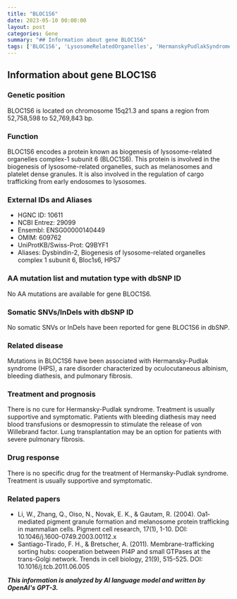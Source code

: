 ```yaml
---
title: "BLOC1S6"
date: 2023-05-10 00:00:00
layout: post
categories: Gene
summary: "## Information about gene BLOC1S6"
tags: ['BLOC1S6', 'LysosomeRelatedOrganelles', 'HermanskyPudlakSyndrome', 'CargoTrafficking', 'SupportiveTreatment', 'PulmonaryFibrosis', 'BloodTransfusions', 'MembraneTraffickingSortingHubs']
---
```


## Information about gene BLOC1S6

### Genetic position
BLOC1S6 is located on chromosome 15q21.3 and spans a region from 52,758,598 to 52,769,843 bp.

### Function
BLOC1S6 encodes a protein known as biogenesis of lysosome-related organelles complex-1 subunit 6 (BLOC1S6). This protein is involved in the biogenesis of lysosome-related organelles, such as melanosomes and platelet dense granules. It is also involved in the regulation of cargo trafficking from early endosomes to lysosomes.

### External IDs and Aliases
- HGNC ID: 10611
- NCBI Entrez: 29099
- Ensembl: ENSG00000140449
- OMIM: 609762
- UniProtKB/Swiss-Prot: Q9BYF1
- Aliases: Dysbindin-2, Biogenesis of lysosome-related organelles complex 1 subunit 6, Bloc1s6, HPS7

### AA mutation list and mutation type with dbSNP ID
No AA mutations are available for gene BLOC1S6.

### Somatic SNVs/InDels with dbSNP ID
No somatic SNVs or InDels have been reported for gene BLOC1S6 in dbSNP.

### Related disease
Mutations in BLOC1S6 have been associated with Hermansky-Pudlak syndrome (HPS), a rare disorder characterized by oculocutaneous albinism, bleeding diathesis, and pulmonary fibrosis.

### Treatment and prognosis
There is no cure for Hermansky-Pudlak syndrome. Treatment is usually supportive and symptomatic. Patients with bleeding diathesis may need blood transfusions or desmopressin to stimulate the release of von Willebrand factor. Lung transplantation may be an option for patients with severe pulmonary fibrosis.

### Drug response
There is no specific drug for the treatment of Hermansky-Pudlak syndrome. Treatment is usually supportive and symptomatic.

### Related papers
- Li, W., Zhang, Q., Oiso, N., Novak, E. K., & Gautam, R. (2004). Oa1‐mediated pigment granule formation and melanosome protein trafficking in mammalian cells. Pigment cell research, 17(1), 1-10. DOI: 10.1046/j.1600-0749.2003.00112.x
- Santiago-Tirado, F. H., & Bretscher, A. (2011). Membrane-trafficking sorting hubs: cooperation between PI4P and small GTPases at the trans-Golgi network. Trends in cell biology, 21(9), 515-525. DOI: 10.1016/j.tcb.2011.06.005

**_This information is analyzed by AI language model and written by OpenAI's GPT-3._**